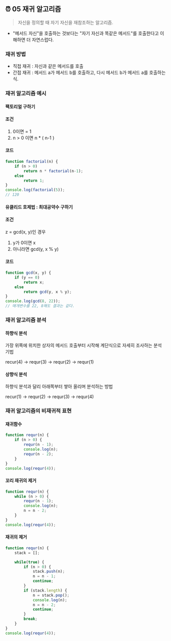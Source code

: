 ##  ⏰ 05 재귀 알고리즘

> 자신을 정의할 때 자기 자신을 재참조하는 알고리즘.

- "메서드 자신"을 호출하는 것보다는 "자기 자신과 똑같은 메서드"를 호출한다고 이해하면 더 자연스럽다.



### 재귀 방법

- 직접 재귀 : 자신과 같은 메서드를 호출
- 간접 재귀 : 메서드 a가 메서드 b를 호출하고, 다시 메서드 b가 메서드 a를 호출하는 식.



### 재귀 알고리즘 예시

#### 팩토리얼 구하기

#### 조건

1. 0이면 = 1
2. n > 0 이면  n * ( n-1 )

#### 코드

```javascript
function factorial(n) {
	if (n > 0)
		return n * factorial(n-1);
	else
		return 1;
}
console.log(factorial(5));
// 120
```



#### 유클리드 호제법 : 최대공약수 구하기

#### 조건

z = gcd(x, y)인 경우

1. y가 0이면 x
2. 아니라면 gcd(y, x % y)

#### 코드

```javascript
function gcd(x, y) {
	if (y == 0)
		return x;
	else
		return gcd(y, x % y);
}
console.log(gcd(8, 22));
// 매개변수를 22, 8해도 결과는 같다.
```



### 재귀 알고리즘 분석

#### 하향식 분석

가장 위쪽에 위치한 상자의 메서드 호출부터 시작해 계단식으로 자세히 조사하는 분석 기법

recur(4) -> requr(3) -> requr(2) -> requr(1) 

#### 상향식 분석

하향식 분석과 달리 아래쪽부터 쌓아 올리며 분석하는 방법

recur(1) -> requr(2) -> requr(3) -> requr(4) 



### 재귀 알고리즘의 비재귀적 표현

#### 재귀함수

```javascript
function requr(n) {
	if (n > 0) {
		requr(n - 1);
		console.log(n);
		requr(n - 2);
	}
}
console.log(requr(4));
```

#### 꼬리 재귀의 제거

```javascript
function requr(n) {
	while (n > 0) {
		requr(n - 1);
		console.log(n);
		n = n - 2;
	}
}
console.log(requr(4));
```

#### 재귀의 제거

```javascript
function requr(n) {
	stack = [];

	while(true) {
		if (n > 0) {
			stack.push(n);
			n = n - 1;
			continue;
		}
		if (stack.length) {
			n = stack.pop();
			console.log(n);
			n = n - 2;
			continue;
		}
		break;
	}
}
console.log(requr(4));
```

